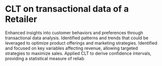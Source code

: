 # CLT on transactional data of a Retailer


Enhanced insights into customer behaviors and preferences through transactional data analysis.
Identified patterns and trends that could be leveraged to optimize product offerings and marketing
strategies.
Identified and focused on key variables affecting revenue, allowing targeted strategies to maximize sales.
Applied CLT to derive confidence intervals, providing a statistical measure of reliab
